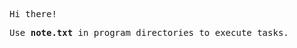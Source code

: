 <p><samp>Hi there!</samp></p>
<p><samp>Use <b>note.txt</b> in program directories to execute tasks.</samp></p>
